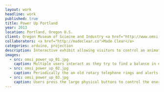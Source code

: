 ```yaml
---
layout: work
headline: work
published: true
title: Power Up Portland
year: 2013
location: Portland, Oregon U.S.
client: Oregon Museum of Sciecne and Industry <a href="http://www.omsi.edu/">(OMSI)</a>
collaborators: <a href="http://madeclear.co">Made Clear</a>
categories: arduino, projection
description: Interactive exhibit allowing visitors to control an animated power plant with physical controls
images:
  - src: omsi_power_up_01.jpg
    caption: Multiple users interact as they try to find a balance in energy consumtion
  - src: omsi_power_up_02.jpg
    caption: Periodically the an old rotary telephone rings and alerts visitors that conditions have changed and new challenges in energy consumption have started
  - src: omsi_power_up_03.jpg
    caption: Users press the large physical buttons to control the energy sources
---
```

